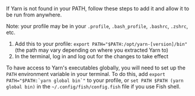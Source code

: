 If Yarn is not found in your PATH, follow these steps to add it and allow it to be run from anywhere.

Note: your profile may be in your `.profile`, `.bash_profile`, `.bashrc`, `.zshrc`, etc.

1.  Add this to your profile: `export PATH="$PATH:/opt/yarn-[version]/bin"` (the path may vary depending on where you extracted Yarn to)
1.  In the terminal, log in and log out for the changes to take effect

To have access to Yarn's executables globally, you will need to set up the `PATH` environment variable in your terminal. To do this, add `` export PATH="$PATH:`yarn global bin`" `` to your profile, or `` set PATH $PATH (yarn global bin) `` in the `~/.config/fish/config.fish` file if you use Fish shell.
